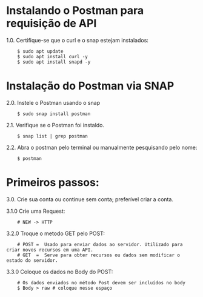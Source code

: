 # Instalando o Postman para requisição de API

1.0. Certifique-se que o curl e o snap estejam instalados:
        
        $ sudo apt update
        $ sudo apt install curl -y
        $ sudo apt install snapd -y

# Instalação do Postman via SNAP

2.0. Instele o Postman usando o snap

        $ sudo snap install postman

2.1. Verifique se o Postman foi instaldo.

        $ snap list | grep postman

2.2. Abra o postman pelo terminal ou manualmente pesquisando pelo nome:

        $ postman

# Primeiros passos:

3.0. Crie sua conta ou continue sem conta; preferível criar a conta.

3.1.0 Crie uma Request:

        # NEW -> HTTP

3.2.0 Troque o metodo GET pelo POST: 

        # POST =  Usado para enviar dados ao servidor. Utilizado para criar novos recursos em uma API.
        # GET  =  Serve para obter recursos ou dados sem modificar o estado do servidor.

3.3.0 Coloque os dados no Body do POST:

        # Os dados enviados no método Post devem ser incluídos no body
        $ Body > raw # coloque nesse espaço

